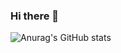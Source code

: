 ### Hi there 👋

![Anurag's GitHub stats](https://github-readme-stats.vercel.app/api?username=leesh1993&show_icons=true&theme=radical)
